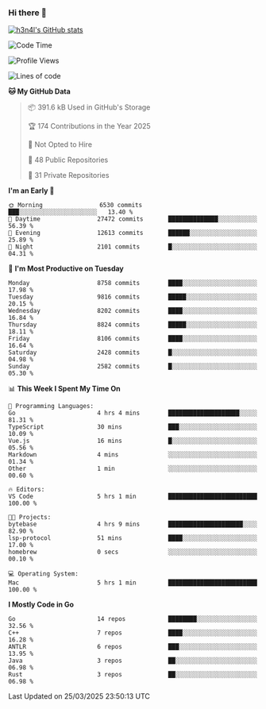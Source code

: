 ### Hi there 👋

[![h3n4l's GitHub stats](https://github-readme-stats.vercel.app/api?username=h3n4l&count_private=true&show_icons=true&theme=radical)](https://github.com/h3n4l/github-readme-stats)

<!--START_SECTION:waka-->
![Code Time](http://img.shields.io/badge/Code%20Time-2%2C109%20hrs%2045%20mins-blue)

![Profile Views](http://img.shields.io/badge/Profile%20Views-0-blue)

![Lines of code](https://img.shields.io/badge/From%20Hello%20World%20I%27ve%20Written-16.2%20million%20lines%20of%20code-blue)

**🐱 My GitHub Data** 

> 📦 391.6 kB Used in GitHub's Storage 
 > 
> 🏆 174 Contributions in the Year 2025
 > 
> 🚫 Not Opted to Hire
 > 
> 📜 48 Public Repositories 
 > 
> 🔑 31 Private Repositories 
 > 
**I'm an Early 🐤** 

```text
🌞 Morning                6530 commits        ███░░░░░░░░░░░░░░░░░░░░░░   13.40 % 
🌆 Daytime                27472 commits       ██████████████░░░░░░░░░░░   56.39 % 
🌃 Evening                12613 commits       ██████░░░░░░░░░░░░░░░░░░░   25.89 % 
🌙 Night                  2101 commits        █░░░░░░░░░░░░░░░░░░░░░░░░   04.31 % 
```
📅 **I'm Most Productive on Tuesday** 

```text
Monday                   8758 commits        ████░░░░░░░░░░░░░░░░░░░░░   17.98 % 
Tuesday                  9816 commits        █████░░░░░░░░░░░░░░░░░░░░   20.15 % 
Wednesday                8202 commits        ████░░░░░░░░░░░░░░░░░░░░░   16.84 % 
Thursday                 8824 commits        █████░░░░░░░░░░░░░░░░░░░░   18.11 % 
Friday                   8106 commits        ████░░░░░░░░░░░░░░░░░░░░░   16.64 % 
Saturday                 2428 commits        █░░░░░░░░░░░░░░░░░░░░░░░░   04.98 % 
Sunday                   2582 commits        █░░░░░░░░░░░░░░░░░░░░░░░░   05.30 % 
```


📊 **This Week I Spent My Time On** 

```text
💬 Programming Languages: 
Go                       4 hrs 4 mins        ████████████████████░░░░░   81.31 % 
TypeScript               30 mins             ███░░░░░░░░░░░░░░░░░░░░░░   10.09 % 
Vue.js                   16 mins             █░░░░░░░░░░░░░░░░░░░░░░░░   05.56 % 
Markdown                 4 mins              ░░░░░░░░░░░░░░░░░░░░░░░░░   01.34 % 
Other                    1 min               ░░░░░░░░░░░░░░░░░░░░░░░░░   00.60 % 

🔥 Editors: 
VS Code                  5 hrs 1 min         █████████████████████████   100.00 % 

🐱‍💻 Projects: 
bytebase                 4 hrs 9 mins        █████████████████████░░░░   82.90 % 
lsp-protocol             51 mins             ████░░░░░░░░░░░░░░░░░░░░░   17.00 % 
homebrew                 0 secs              ░░░░░░░░░░░░░░░░░░░░░░░░░   00.10 % 

💻 Operating System: 
Mac                      5 hrs 1 min         █████████████████████████   100.00 % 
```

**I Mostly Code in Go** 

```text
Go                       14 repos            ████████░░░░░░░░░░░░░░░░░   32.56 % 
C++                      7 repos             ████░░░░░░░░░░░░░░░░░░░░░   16.28 % 
ANTLR                    6 repos             ███░░░░░░░░░░░░░░░░░░░░░░   13.95 % 
Java                     3 repos             ██░░░░░░░░░░░░░░░░░░░░░░░   06.98 % 
Rust                     3 repos             ██░░░░░░░░░░░░░░░░░░░░░░░   06.98 % 
```




 Last Updated on 25/03/2025 23:50:13 UTC
<!--END_SECTION:waka-->

